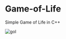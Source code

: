 # Game-of-Life
Simple Game of Life in C++

![gol](https://github.com/user-attachments/assets/74a3a5a1-8830-4c88-af84-2dabd6407d47)
